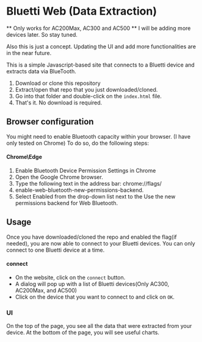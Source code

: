 # Bluetti Web (Data Extraction)
** Only works for AC200Max, AC300 and AC500 **
I will be adding more devices later. So stay tuned.

Also this is just a concept. Updating the UI and add more functionalities are in the near future.

This is a simple Javascript-based site that connects to a Bluetti device and extracts data via BlueTooth.

  1. Download or clone this repository
  2. Extract/open that repo that you just downloaded/cloned.
  3. Go into that folder and double-click on the `index.html` file.
  4. That's it. No download is required.

## Browser configuration
You might need to enable Bluetooth capacity within your browser. (I have only tested on Chrome)
To do so, do the following steps:
  #### Chrome\Edge
  1. Enable Bluetooth Device Permission Settings in Chrome
  2. Open the Google Chrome browser.
  3. Type the following text in the address bar: chrome://flags/
  4. enable-web-bluetooth-new-permissions-backend.
  5. Select Enabled from the drop-down list next to the Use the new permissions backend for Web Bluetooth.

## Usage
Once you have downloaded/cloned the repo and enabled the flag(if needed), you are now able to connect to your Bluetti devices.
You can only connect to one Bluetti device at a time.
  #### connect
  - On the website, click on the `connect` button.
  - A dialog will pop up with a list of Bluetti devices(Only AC300, AC200Max, and AC500)
  - Click on the device that you want to connect to and click on `OK`.
  ### UI
  On the top of the page, you see all the data that were extracted from your device.
  At the bottom of the page, you will see useful charts. 
